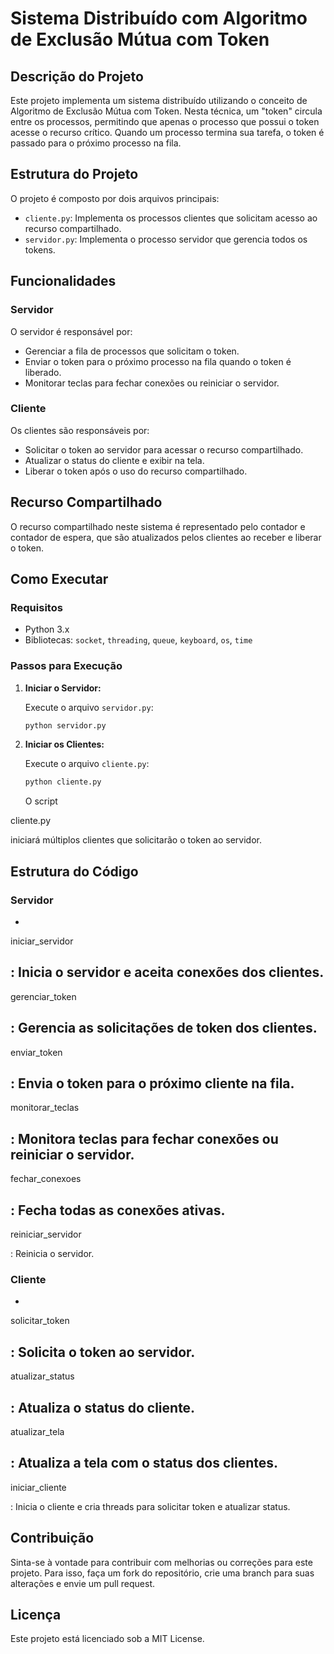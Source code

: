 # Sistema Distribuído com Algoritmo de Exclusão Mútua com Token

## Descrição do Projeto

Este projeto implementa um sistema distribuído utilizando o conceito de Algoritmo de Exclusão Mútua com Token. Nesta técnica, um "token" circula entre os processos, permitindo que apenas o processo que possui o token acesse o recurso crítico. Quando um processo termina sua tarefa, o token é passado para o próximo processo na fila.

## Estrutura do Projeto

O projeto é composto por dois arquivos principais:

- `cliente.py`: Implementa os processos clientes que solicitam acesso ao recurso compartilhado.
- `servidor.py`: Implementa o processo servidor que gerencia todos os tokens.

## Funcionalidades

### Servidor

O servidor é responsável por:

- Gerenciar a fila de processos que solicitam o token.
- Enviar o token para o próximo processo na fila quando o token é liberado.
- Monitorar teclas para fechar conexões ou reiniciar o servidor.

### Cliente

Os clientes são responsáveis por:

- Solicitar o token ao servidor para acessar o recurso compartilhado.
- Atualizar o status do cliente e exibir na tela.
- Liberar o token após o uso do recurso compartilhado.

## Recurso Compartilhado

O recurso compartilhado neste sistema é representado pelo contador e contador de espera, que são atualizados pelos clientes ao receber e liberar o token.

## Como Executar

### Requisitos

- Python 3.x
- Bibliotecas: `socket`, `threading`, `queue`, `keyboard`, `os`, `time`

### Passos para Execução

1. **Iniciar o Servidor:**

   Execute o arquivo `servidor.py`:

   ```sh
   python servidor.py
   ```

2. **Iniciar os Clientes:**

   Execute o arquivo `cliente.py`:

   ```sh
   python cliente.py
   ```

   O script 

cliente.py

 iniciará múltiplos clientes que solicitarão o token ao servidor.

## Estrutura do Código

### Servidor

- 

iniciar_servidor

: Inicia o servidor e aceita conexões dos clientes.
- 

gerenciar_token

: Gerencia as solicitações de token dos clientes.
- 

enviar_token

: Envia o token para o próximo cliente na fila.
- 

monitorar_teclas

: Monitora teclas para fechar conexões ou reiniciar o servidor.
- 

fechar_conexoes

: Fecha todas as conexões ativas.
- 

reiniciar_servidor

: Reinicia o servidor.

### Cliente

- 

solicitar_token

: Solicita o token ao servidor.
- 

atualizar_status

: Atualiza o status do cliente.
- 

atualizar_tela

: Atualiza a tela com o status dos clientes.
- 

iniciar_cliente

: Inicia o cliente e cria threads para solicitar token e atualizar status.

## Contribuição

Sinta-se à vontade para contribuir com melhorias ou correções para este projeto. Para isso, faça um fork do repositório, crie uma branch para suas alterações e envie um pull request.

## Licença

Este projeto está licenciado sob a MIT License.
